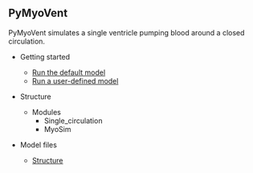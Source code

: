 ## PyMyoVent

PyMyoVent simulates a single ventricle pumping blood around a closed circulation.

+ Getting started
  + [Run the default model](pages/getting_started/demo_1/demo_1.html)
  + [Run a user-defined model](pages/getting_started/demo_2/demo_2.html)

+ Structure
  + Modules
    + Single_circulation
    + MyoSim

+ Model files
  + [Structure](pages/model_files/model_files.html)


